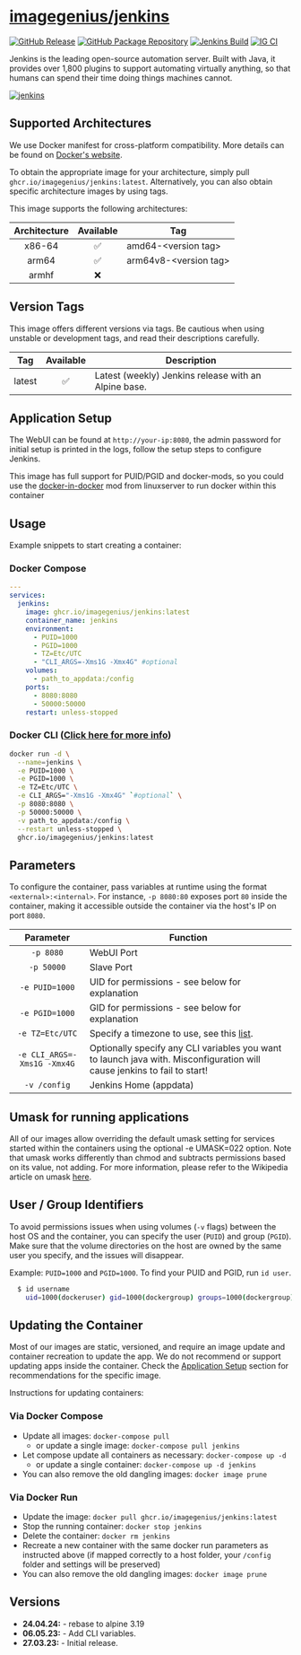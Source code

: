 <!-- DO NOT EDIT THIS FILE MANUALLY -->
<!-- Please read https://github.com/imagegenius/docker-jenkins/blob/main/.github/CONTRIBUTING.md -->

# [imagegenius/jenkins](https://github.com/imagegenius/docker-jenkins)

[![GitHub Release](https://img.shields.io/github/release/imagegenius/docker-jenkins.svg?color=007EC6&labelColor=555555&logoColor=ffffff&style=for-the-badge&logo=github)](https://github.com/imagegenius/docker-jenkins/releases)
[![GitHub Package Repository](https://shields.io/badge/GitHub%20Package-blue?logo=github&logoColor=ffffff&style=for-the-badge)](https://github.com/imagegenius/docker-jenkins/packages)
[![Jenkins Build](https://img.shields.io/jenkins/build?labelColor=555555&logoColor=ffffff&style=for-the-badge&jobUrl=https%3A%2F%2Fci.imagegenius.io%2Fjob%2FDocker-Pipeline-Builders%2Fjob%2Fdocker-jenkins%2Fjob%2Fmain%2F&logo=jenkins)](https://ci.imagegenius.io/job/Docker-Pipeline-Builders/job/docker-jenkins/job/main/)
[![IG CI](https://img.shields.io/badge/dynamic/yaml?color=007EC6&labelColor=555555&logoColor=ffffff&style=for-the-badge&label=CI&query=CI&url=https%3A%2F%2Fci-tests.imagegenius.io%2Fjenkins%2Flatest-main%2Fci-status.yml)](https://ci-tests.imagegenius.io/jenkins/latest-main/index.html)

Jenkins is the leading open-source automation server. Built with Java, it provides over 1,800 plugins to support automating virtually anything, so that humans can spend their time doing things machines cannot.

[![jenkins](https://camo.githubusercontent.com/1babb15d046739f64d24c9a3424dd912a88683894f6f2307a969501ad84739f8/68747470733a2f2f7777772e6a656e6b696e732e696f2f696d616765732f6a656e6b696e732d6c6f676f2d7469746c652d6461726b2e737667)](https://jenkins.io/)

## Supported Architectures

We use Docker manifest for cross-platform compatibility. More details can be found on [Docker's website](https://github.com/docker/distribution/blob/master/docs/spec/manifest-v2-2.md#manifest-list).

To obtain the appropriate image for your architecture, simply pull `ghcr.io/imagegenius/jenkins:latest`. Alternatively, you can also obtain specific architecture images by using tags.

This image supports the following architectures:

| Architecture | Available | Tag |
| :----: | :----: | ---- |
| x86-64 | ✅ | amd64-\<version tag\> |
| arm64 | ✅ | arm64v8-\<version tag\> |
| armhf | ❌ | |

## Version Tags

This image offers different versions via tags. Be cautious when using unstable or development tags, and read their descriptions carefully.

| Tag | Available | Description |
| :----: | :----: |--- |
| latest | ✅ | Latest (weekly) Jenkins release with an Alpine base. |

## Application Setup

The WebUI can be found at `http://your-ip:8080`, the admin password for initial setup is printed in the logs, follow the setup steps to configure Jenkins.

This image has full support for PUID/PGID and docker-mods, so you could use the [docker-in-docker](https://github.com/linuxserver/docker-mods/tree/universal-docker-in-docker) mod from linuxserver to run docker within this container

## Usage

Example snippets to start creating a container:

### Docker Compose

```yaml
---
services:
  jenkins:
    image: ghcr.io/imagegenius/jenkins:latest
    container_name: jenkins
    environment:
      - PUID=1000
      - PGID=1000
      - TZ=Etc/UTC
      - "CLI_ARGS=-Xms1G -Xmx4G" #optional
    volumes:
      - path_to_appdata:/config
    ports:
      - 8080:8080
      - 50000:50000
    restart: unless-stopped
```

### Docker CLI ([Click here for more info](https://docs.docker.com/engine/reference/commandline/cli/))

```bash
docker run -d \
  --name=jenkins \
  -e PUID=1000 \
  -e PGID=1000 \
  -e TZ=Etc/UTC \
  -e CLI_ARGS="-Xms1G -Xmx4G" `#optional` \
  -p 8080:8080 \
  -p 50000:50000 \
  -v path_to_appdata:/config \
  --restart unless-stopped \
  ghcr.io/imagegenius/jenkins:latest
```

## Parameters

To configure the container, pass variables at runtime using the format `<external>:<internal>`. For instance, `-p 8080:80` exposes port `80` inside the container, making it accessible outside the container via the host's IP on port `8080`.

| Parameter | Function |
| :----: | --- |
| `-p 8080` | WebUI Port |
| `-p 50000` | Slave Port |
| `-e PUID=1000` | UID for permissions - see below for explanation |
| `-e PGID=1000` | GID for permissions - see below for explanation |
| `-e TZ=Etc/UTC` | Specify a timezone to use, see this [list](https://en.wikipedia.org/wiki/List_of_tz_database_time_zones#List). |
| `-e CLI_ARGS=-Xms1G -Xmx4G` | Optionally specify any CLI variables you want to launch java with. Misconfiguration will cause jenkins to fail to start! |
| `-v /config` | Jenkins Home (appdata) |

## Umask for running applications

All of our images allow overriding the default umask setting for services started within the containers using the optional -e UMASK=022 option. Note that umask works differently than chmod and subtracts permissions based on its value, not adding. For more information, please refer to the Wikipedia article on umask [here](https://en.wikipedia.org/wiki/Umask).

## User / Group Identifiers

To avoid permissions issues when using volumes (`-v` flags) between the host OS and the container, you can specify the user (`PUID`) and group (`PGID`). Make sure that the volume directories on the host are owned by the same user you specify, and the issues will disappear.

Example: `PUID=1000` and `PGID=1000`. To find your PUID and PGID, run `id user`.

```bash
  $ id username
    uid=1000(dockeruser) gid=1000(dockergroup) groups=1000(dockergroup)
```


## Updating the Container

Most of our images are static, versioned, and require an image update and container recreation to update the app. We do not recommend or support updating apps inside the container. Check the [Application Setup](#application-setup) section for recommendations for the specific image.

Instructions for updating containers:

### Via Docker Compose

* Update all images: `docker-compose pull`
  * or update a single image: `docker-compose pull jenkins`
* Let compose update all containers as necessary: `docker-compose up -d`
  * or update a single container: `docker-compose up -d jenkins`
* You can also remove the old dangling images: `docker image prune`

### Via Docker Run

* Update the image: `docker pull ghcr.io/imagegenius/jenkins:latest`
* Stop the running container: `docker stop jenkins`
* Delete the container: `docker rm jenkins`
* Recreate a new container with the same docker run parameters as instructed above (if mapped correctly to a host folder, your `/config` folder and settings will be preserved)
* You can also remove the old dangling images: `docker image prune`

## Versions

* **24.04.24:** - rebase to alpine 3.19
* **06.05.23:** - Add CLI variables.
* **27.03.23:** - Initial release.
